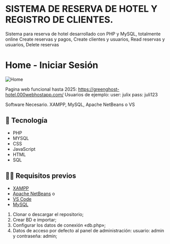 # SISTEMA DE RESERVA DE HOTEL Y REGISTRO DE CLIENTES.
Sistema para reserva de hotel desarrollado con PHP y MySQL, totalmente online
Create reservas y pagos, Create clientes y usuarios, Read reservas y usuarios, Delete reservas

# Home - Iniciar Sesión

![Home](https://github.com/LOLcodigopau11/WebHotelPHP)

Pagina web funcional hasta 2025: https://greenghost-hotel.000webhostapp.com/
Usuarios de ejemplo: 
user: julix
pass: juli123

Software Necesario. XAMPP, MySQL, Apache NetBeans o VS

## 🚀 Tecnología
- PHP
- MYSQL
- CSS
- JavaScript
- HTML
- SQL

## ✋🏻 Requisitos previos

- [XAMPP](https://www.apachefriends.org/es/index.html)
- [Apache NetBeans](https://netbeans.apache.org/front/main/download/) o
- [VS Code](https://code.visualstudio.com/)
- [MySQL](https://dev.mysql.com/downloads/) 

1. Clonar o descargar el repositorio;
2. Crear BD e importar;
3. Configurar los datos de conexión «db.php»;
4. Datos de acceso por defecto al panel de administración: 
usuario: admin y contraseña: admin;
